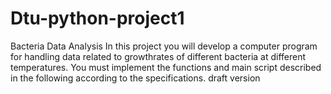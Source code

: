# Dtu-python-project1
Bacteria Data Analysis
In this project you will develop a computer program for handling data related to growthrates of different bacteria at different temperatures. You must implement the functions and main script described in the following according to the specifications. draft version 
